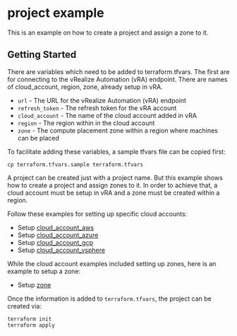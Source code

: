 # project example

This is an example on how to create a project and assign a zone to it. 

## Getting Started

There are variables which need to be added to terraform.tfvars. The first are for connecting to the vRealize Automation (vRA) endpoint. There are names of cloud_account, region, zone, already setup in vRA.

* `url` - The URL for the vRealize Automation (vRA) endpoint
* `refresh_token` - The refresh token for the vRA account
* `cloud_account` - The name of the cloud account added in vRA
* `region` - The region within in the cloud account
* `zone` - The compute placement zone within a region where machines can be placed

To facilitate adding these variables, a sample tfvars file can be copied first:
```shell
cp terraform.tfvars.sample terraform.tfvars
```

A project can be created just with a project name. But this example shows how to create a project and assign zones to it. In order to achieve that, a cloud account must be setup in vRA and a zone must be created  within a region.

Follow these examples for setting up specific cloud accounts:

* Setup [cloud\_account\_aws](../cloud_account_aws/README.md)
* Setup [cloud\_account\_azure](../cloud_account_azure/README.md)
* Setup [cloud\_account\_gcp](../cloud_account_gcp/README.md)
* Setup [cloud\_account\_vsphere](../cloud_account_vsphere/README.md)

While the cloud account examples included setting up zones, here is an example
to setup a zone:

* Setup [zone](../zone/README.md)

Once the information is added to `terraform.tfvars`, the project can be created via:

```shell
terraform init
terraform apply
```
